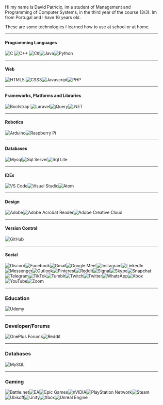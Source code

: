 
Hi my name is David Patrício, im a student of Management and Programming of Computer Systems, in the third year of the course (3/3).
Im from Portugal and I have 16 years old.

These are some technologies I learned how to use at school or at home.

---

#### Programming Languages
<img alt="C" src="https://img.shields.io/badge/C-00599C?style=for-the-badge&logo=c&logoColor=white"/> <img alt="C++" src="https://img.shields.io/badge/C%2B%2B-00599C?style=for-the-badge&logo=c%2B%2B&logoColor=white"/> <img alt="C#" src="https://img.shields.io/badge/C%23-239120?style=for-the-badge&logo=c-sharp&logoColor=white"/><img alt="Java" src="https://img.shields.io/badge/Java-ED8B00?style=for-the-badge&logo=java&logoColor=white"/><img alt="Python" src="https://img.shields.io/badge/Python-3776AB?style=for-the-badge&logo=python&logoColor=white"/>

---

#### Web
<img alt="HTML5" src="https://img.shields.io/badge/HTML5-E34F26?style=for-the-badge&logo=html5&logoColor=white"/> <img alt="CSS3" src="https://img.shields.io/badge/CSS3-1572B6?style=for-the-badge&logo=css3&logoColor=white"/><img alt="Javascript" src="https://img.shields.io/badge/JavaScript-F7DF1E?style=for-the-badge&logo=javascript&logoColor=black"/><img alt="PHP" src="https://img.shields.io/badge/PHP-777BB4?style=for-the-badge&logo=php&logoColor=white"/>        

---

#### Frameworks, Platforms and Libraries
<img alt="Bootstrap" src="https://img.shields.io/badge/Bootstrap-563D7C?style=for-the-badge&logo=bootstrap&logoColor=white"/> <img alt="Laravel" src="https://img.shields.io/badge/Laravel-FF2D20?style=for-the-badge&logo=laravel&logoColor=white"/><img alt="jQuery" src="https://img.shields.io/badge/jQuery-FAA523?style=for-the-badge&logo=jquery&logoColor=white"/><img alt=".NET" src="https://img.shields.io/badge/.NET-5C2D91?style=for-the-badge&logo=.net&logoColor=white"/>

---

#### Robotics
<img alt="Arduino" src="https://img.shields.io/badge/Arduino-00979C?style=for-the-badge&logo=arduino&logoColor=white"/><img alt="Raspberry Pi" src="https://img.shields.io/badge/-RaspberryPi-C51A4A?style=for-the-badge&logo=Raspberry-Pi"/>

---

#### Databases
<img alt="Mysql" src="https://img.shields.io/badge/MySQL-00758F?style=for-the-badge&logo=mysql&logoColor=white"/><img alt="Sql Server" src="https://img.shields.io/badge/Microsoft_SQL_Server-CC2927?style=for-the-badge&logo=microsoft-sql-server&logoColor=white"/><img alt="Sql Lite" src="https://img.shields.io/badge/SQLite-07405E?style=for-the-badge&logo=sqlite&logoColor=white"/>

---

#### IDEs
<img alt="VS Code" src="https://img.shields.io/badge/Visual%20Studio%20Code-0078d7.svg?style=for-the-badge&logo=visual-studio-code&logoColor=white"/><img alt="Visual Studio" src="https://img.shields.io/badge/Visual%20Studio-5C2D91.svg?style=for-the-badge&logo=visual-studio&logoColor=white"/><img alt="Atom" src="https://img.shields.io/badge/Atom-%2366595C.svg?style=for-the-badge&logo=atom&logoColor=white"/>

---

#### Design
<img alt="Adobe" src="https://img.shields.io/badge/adobe-%23FF0000.svg?style=for-the-badge&logo=adobe&logoColor=white"/><img alt="Adobe Acrobat Reader" src="https://img.shields.io/badge/Adobe%20Acrobat%20Reader-EC1C24.svg?style=for-the-badge&logo=Adobe%20Acrobat%20Reader&logoColor=white"/><img alt="Adobe Creative Cloud" src="https://img.shields.io/badge/Adobe%20Creative%20Cloud-DA1F26.svg?style=for-the-badge&logo=Adobe%20Creative%20Cloud&logoColor=white"/>

---

#### Version Control
<img alt="GitHub" src="https://img.shields.io/badge/github-%23121011.svg?style=for-the-badge&logo=github&logoColor=white"/>

---

#### Social
<img alt="Discord" src="https://img.shields.io/badge/%3CServer%3E-%237289DA.svg?style=for-the-badge&logo=discord&logoColor=white"/><img alt="Facebook" src="https://img.shields.io/badge/Facebook-%231877F2.svg?style=for-the-badge&logo=Facebook&logoColor=white"/><img alt="Gmail" src="https://img.shields.io/badge/Gmail-D14836?style=for-the-badge&logo=gmail&logoColor=white"/><img alt="Google Meet" src="https://img.shields.io/badge/Google%20Meet-00897B?style=for-the-badge&logo=google-meet&logoColor=white"/><img alt="Instagram" src="https://img.shields.io/badge/<handle>-%23E4405F.svg?style=for-the-badge&logo=Instagram&logoColor=white"/><img alt="LinkedIn" src="https://img.shields.io/badge/linkedin-%230077B5.svg?style=for-the-badge&logo=linkedin&logoColor=white"/><img alt="Messenger" src="https://img.shields.io/badge/Messenger-00B2FF?style=for-the-badge&logo=messenger&logoColor=white"/><img alt="Outlook" src="https://img.shields.io/badge/Microsoft_Outlook-0078D4?style=for-the-badge&logo=microsoft-outlook&logoColor=white"/><img alt="Pinterest" src="https://img.shields.io/badge/<handle>-%23E60023.svg?style=for-the-badge&logo=Pinterest&logoColor=white"/><img alt="Reddit" src="https://img.shields.io/badge/Reddit-FF4500?style=for-the-badge&logo=reddit&logoColor=white"/><img alt="Signal" src="https://img.shields.io/badge/Signal-%23039BE5.svg?style=for-the-badge&logo=Signal&logoColor=white"/><img alt="Skype" src="https://img.shields.io/badge/<handle>-%2300AFF0.svg?style=for-the-badge&logo=Skype&logoColor=white"/><img alt="Snapchat" src="https://img.shields.io/badge/<handle>-%23FFFC00.svg?style=for-the-badge&logo=Snapchat&logoColor=white"/><img alt="Telegram" src="https://img.shields.io/badge/Telegram-2CA5E0?style=for-the-badge&logo=telegram&logoColor=white"/><img alt="TikTok" src="https://img.shields.io/badge/<handle>-%23000000.svg?style=for-the-badge&logo=TikTok&logoColor=white"/><img alt="Tumblr" src="https://img.shields.io/badge/<handle>-%2336465D.svg?style=for-the-badge&logo=Tumblr&logoColor=white"/><img alt="Twitch" src="https://img.shields.io/badge/<handle>-%239146FF.svg?style=for-the-badge&logo=Twitch&logoColor=white"/><img alt="Twitter" src="https://img.shields.io/badge/<handle>-%231DA1F2.svg?style=for-the-badge&logo=Twitter&logoColor=white"/><img alt="WhatsApp" src="https://img.shields.io/badge/WhatsApp-25D366?style=for-the-badge&logo=whatsapp&logoColor=white"/><img alt="Xbox" src="https://img.shields.io/badge/<handle>-%23107C10.svg?style=for-the-badge&logo=Xbox&logoColor=white"/><img alt="YouTube" src="https://img.shields.io/badge/<handle>-%23FF0000.svg?style=for-the-badge&logo=YouTube&logoColor=white"/><img alt="Zoom" src="https://img.shields.io/badge/Zoom-2D8CFF?style=for-the-badge&logo=zoom&logoColor=white"/>

---

### Education
<img alt="Udemy" src="https://img.shields.io/badge/Udemy-A435F0?style=for-the-badge&logo=Udemy&logoColor=white"/>

---

### Developer/Forums
<img alt="OnePlus Forums" src="https://img.shields.io/badge/OnePlusForums-%23EB0028.svg?style=for-the-badge&logo=OnePlus&logoColor=white"/><img alt="Reddit" src="https://img.shields.io/badge/Reddit-%23FF4500.svg?style=for-the-badge&logo=Reddit&logoColor=white"/>

---

### Databases
<img alt="MySQL" src="https://img.shields.io/badge/mysql-%2300000f.svg?style=for-the-badge&logo=mysql&logoColor=white"/>

---

### Gaming
<img alt="Battle.net" src="https://img.shields.io/badge/battle.net-%2300AEFF.svg?style=for-the-badge&logo=battle.net&logoColor=white"/><img alt="EA" src="https://img.shields.io/badge/ea-%23000000.svg?style=for-the-badge&logo=ea&logoColor=white"/><img alt="Epic Games" src="https://img.shields.io/badge/epicgames-%23313131.svg?style=for-the-badge&logo=epicgames&logoColor=white"/><img alt="nVIDIA " src="https://img.shields.io/badge/nVIDIA-%2376B900.svg?style=for-the-badge&logo=nVIDIA&logoColor=white"/><img alt="PlayStation Network" src="https://img.shields.io/badge/PSN-%230070D1.svg?style=for-the-badge&logo=Playstation&logoColor=white"/><img alt="Steam" src="https://img.shields.io/badge/steam-%23000000.svg?style=for-the-badge&logo=steam&logoColor=white"/><img alt="Ubisoft" src="https://img.shields.io/badge/Ubisoft-%23F5F5F5.svg?style=for-the-badge&logo=Ubisoft&logoColor=black"/><img alt="Unity" src="https://img.shields.io/badge/unity-%23000000.svg?style=for-the-badge&logo=unity&logoColor=white"/><img alt="Xbox" src="https://img.shields.io/badge/xbox-%23107C10.svg?style=for-the-badge&logo=xbox&logoColor=white"/><img alt="Unreal Engine" src="https://img.shields.io/badge/unrealengine-%23313131.svg?style=for-the-badge&logo=unrealengine&logoColor=white"/>





